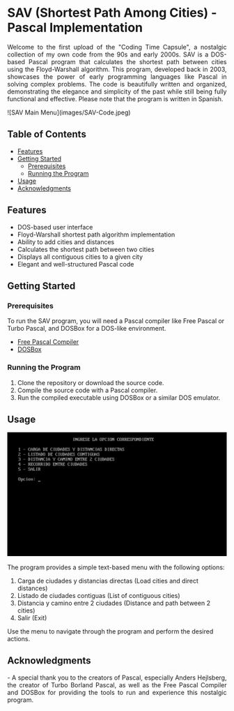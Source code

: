 # SAV (Shortest Path Among Cities) - Pascal Implementation

<p align="justify">
Welcome to the first upload of the "Coding Time Capsule", a nostalgic collection of my own code from the 90s and early 2000s. SAV is a DOS-based Pascal program that calculates the shortest path between cities using the Floyd-Warshall algorithm. This program, developed back in 2003, showcases the power of early programming languages like Pascal in solving complex problems. The code is beautifully written and organized, demonstrating the elegance and simplicity of the past while still being fully functional and effective. Please note that the program is written in Spanish.
</p>
![SAV Main Menu](images/SAV-Code.jpeg)

## Table of Contents

- [Features](#features)
- [Getting Started](#getting-started)
  - [Prerequisites](#prerequisites)
  - [Running the Program](#running-the-program)
- [Usage](#usage)
- [Acknowledgments](#acknowledgments)

## Features

- DOS-based user interface
- Floyd-Warshall shortest path algorithm implementation
- Ability to add cities and distances
- Calculates the shortest path between two cities
- Displays all contiguous cities to a given city
- Elegant and well-structured Pascal code

## Getting Started

### Prerequisites

To run the SAV program, you will need a Pascal compiler like Free Pascal or Turbo Pascal, and DOSBox for a DOS-like environment.

- [Free Pascal Compiler](https://www.freepascal.org/)
- [DOSBox](https://www.dosbox.com/)

### Running the Program

1. Clone the repository or download the source code.
2. Compile the source code with a Pascal compiler.
3. Run the compiled executable using DOSBox or a similar DOS emulator.

## Usage


![SAV Main Menu](images/SAV-menu.jpeg)

The program provides a simple text-based menu with the following options:

1. Carga de ciudades y distancias directas (Load cities and direct distances)
2. Listado de ciudades contiguas (List of contiguous cities)
3. Distancia y camino entre 2 ciudades (Distance and path between 2 cities)
4. Salir (Exit)

Use the menu to navigate through the program and perform the desired actions.

## Acknowledgments

<p align="justify">
- A special thank you to the creators of Pascal, especially Anders Hejlsberg, the creator of Turbo Borland Pascal, as well as the Free Pascal Compiler and DOSBox for providing the tools to run and experience this nostalgic program.
</p>
